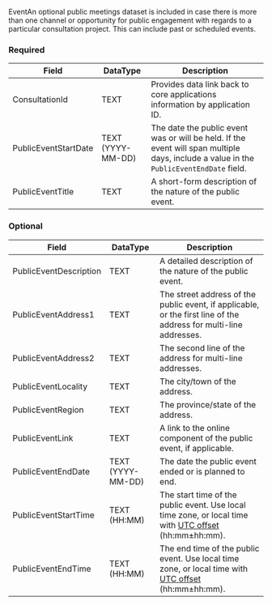EventAn optional public meetings dataset is included in case there is more than one channel or opportunity for public engagement with regards to a particular consultation project. This can include past or scheduled events.

### Required

Field                | DataType          | Description
---------------------|-------------------|------------
ConsultationId       | TEXT              | Provides data link back to core applications information by application ID.
PublicEventStartDate | TEXT (YYYY-MM-DD) | The date the public event was or will be held. If the event will span multiple days, include a value in the `PublicEventEndDate` field.
PublicEventTitle     | TEXT              | A short-form description of the nature of the public event.

### Optional

Field                  | DataType          | Description
-----------------------|-------------------|------------
PublicEventDescription | TEXT              | A detailed description of the nature of the public event.
PublicEventAddress1    | TEXT              | The street address of the public event, if applicable, or the first line of the address for multi-line addresses.
PublicEventAddress2    | TEXT              | The second line of the address for multi-line addresses.
PublicEventLocality    | TEXT              | The city/town of the address.
PublicEventRegion      | TEXT              | The province/state of the address.
PublicEventLink        | TEXT              | A link to the online component of the public event, if applicable.
PublicEventEndDate     | TEXT (YYYY-MM-DD) |  The date the public event ended or is planned to end.
PublicEventStartTime   | TEXT (HH:MM)      | The start time of the public event. Use local time zone, or local time with [UTC offset](https://en.wikipedia.org/wiki/ISO_8601#Time_offsets_from_UTC) (hh:mm±hh:mm).
PublicEventEndTime     | TEXT (HH:MM)      | The end time of the public event. Use local time zone, or local time with [UTC offset](https://en.wikipedia.org/wiki/ISO_8601#Time_offsets_from_UTC) (hh:mm±hh:mm).
